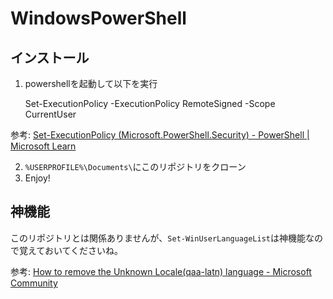 # WindowsPowerShell
## インストール
1. powershellを起動して以下を実行

    Set-ExecutionPolicy -ExecutionPolicy RemoteSigned -Scope CurrentUser

参考: [Set-ExecutionPolicy (Microsoft.PowerShell.Security) - PowerShell | Microsoft Learn](https://go.microsoft.com/fwlink/?LinkID=113394)

2. `%USERPROFILE%\Documents\`にこのリポジトリをクローン
3. Enjoy!

## 神機能
このリポジトリとは関係ありませんが、`Set-WinUserLanguageList`は神機能なので覚えておいてくださいね。

参考: [How to remove the Unknown Locale(qaa-latn) language - Microsoft Community](https://answers.microsoft.com/en-us/windows/forum/all/how-to-remove-the-unknown-localeqaa-latn-language/25c9aa40-656f-418b-8f50-ca767d070205)
